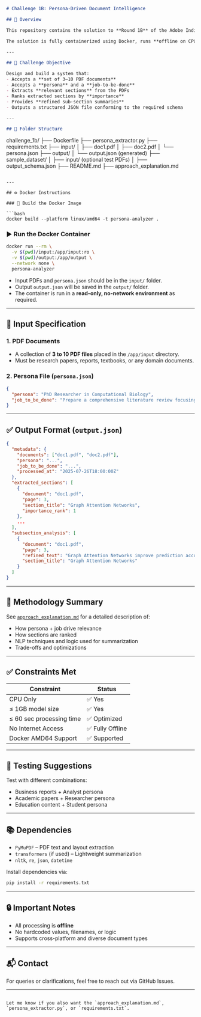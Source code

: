 

```markdown
# Challenge 1B: Persona-Driven Document Intelligence

## 🚀 Overview

This repository contains the solution to **Round 1B** of the Adobe India Hackathon 2025. The objective is to develop an intelligent PDF processing system that extracts and prioritizes the most relevant sections from a collection of PDFs based on a **persona** and a **job-to-be-done**.

The solution is fully containerized using Docker, runs **offline on CPU**, and processes PDF collections to generate structured and ranked insights.

---

## 🎯 Challenge Objective

Design and build a system that:
- Accepts a **set of 3–10 PDF documents**
- Accepts a **persona** and a **job-to-be-done**
- Extracts **relevant sections** from the PDFs
- Ranks extracted sections by **importance**
- Provides **refined sub-section summaries**
- Outputs a structured JSON file conforming to the required schema

---

## 📂 Folder Structure

```

challenge\_1b/
├── Dockerfile
├── persona\_extractor.py
├── requirements.txt
├── input/
│   ├── doc1.pdf
│   ├── doc2.pdf
│   └── persona.json
├── output/
│   └── output.json (generated)
├── sample\_dataset/
│   ├── input/ (optional test PDFs)
│   ├── output\_schema.json
├── README.md
├── approach\_explanation.md

````

---

## ⚙️ Docker Instructions

### 🔧 Build the Docker Image

```bash
docker build --platform linux/amd64 -t persona-analyzer .
````

### ▶️ Run the Docker Container

```bash
docker run --rm \
  -v $(pwd)/input:/app/input:ro \
  -v $(pwd)/output:/app/output \
  --network none \
  persona-analyzer
```

* Input PDFs and `persona.json` should be in the `input/` folder.
* Output `output.json` will be saved in the `output/` folder.
* The container is run in a **read-only, no-network environment** as required.

---

## 📌 Input Specification

### 1. PDF Documents

* A collection of **3 to 10 PDF files** placed in the `/app/input` directory.
* Must be research papers, reports, textbooks, or any domain documents.

### 2. Persona File (`persona.json`)

```json
{
  "persona": "PhD Researcher in Computational Biology",
  "job_to_be_done": "Prepare a comprehensive literature review focusing on methodologies, datasets, and performance benchmarks"
}
```

---

## ✅ Output Format (`output.json`)

```json
{
  "metadata": {
    "documents": ["doc1.pdf", "doc2.pdf"],
    "persona": "...",
    "job_to_be_done": "...",
    "processed_at": "2025-07-26T18:00:00Z"
  },
  "extracted_sections": [
    {
      "document": "doc1.pdf",
      "page": 3,
      "section_title": "Graph Attention Networks",
      "importance_rank": 1
    },
    ...
  ],
  "subsection_analysis": [
    {
      "document": "doc1.pdf",
      "page": 3,
      "refined_text": "Graph Attention Networks improve prediction accuracy in drug discovery by weighting neighborhood nodes...",
      "section_title": "Graph Attention Networks"
    }
  ]
}
```

---

## 🧠 Methodology Summary

See [`approach_explanation.md`](./approach_explanation.md) for a detailed description of:

* How persona + job drive relevance
* How sections are ranked
* NLP techniques and logic used for summarization
* Trade-offs and optimizations

---

## ✅ Constraints Met

| Constraint               | Status          |
| ------------------------ | --------------- |
| CPU Only                 | ✅ Yes           |
| ≤ 1GB model size         | ✅ Yes           |
| ≤ 60 sec processing time | ✅ Optimized     |
| No Internet Access       | ✅ Fully Offline |
| Docker AMD64 Support     | ✅ Supported     |

---

## 🧪 Testing Suggestions

Test with different combinations:

* Business reports + Analyst persona
* Academic papers + Researcher persona
* Education content + Student persona

---

## 📚 Dependencies

* `PyMuPDF` – PDF text and layout extraction
* `transformers` (if used) – Lightweight summarization
* `nltk`, `re`, `json`, `datetime`

Install dependencies via:

```bash
pip install -r requirements.txt
```

---

## 🔒 Important Notes

* All processing is **offline**
* No hardcoded values, filenames, or logic
* Supports cross-platform and diverse document types

---

## 📬 Contact

For queries or clarifications, feel free to reach out via GitHub Issues.

---

```

Let me know if you also want the `approach_explanation.md`, `persona_extractor.py`, or `requirements.txt`.
```
